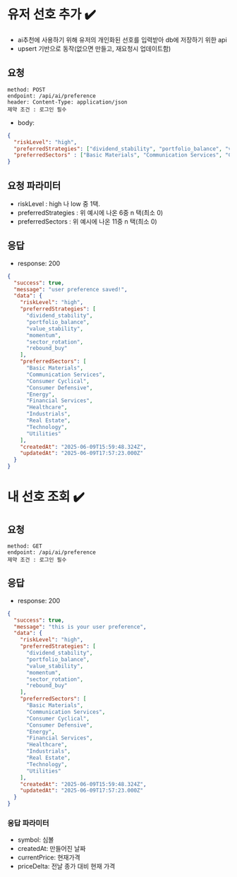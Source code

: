 # 유저 선호 추가 ✔️
- ai추천에 사용하기 위해 유저의 개인화된 선호를 입력받아 db에 저장하기 위한 api
- upsert 기반으로 동작(없으면 만들고, 재요청시 업데이트함)
## 요청
```
method: POST
endpoint: /api/ai/preference
header: Content-Type: application/json
제약 조건 : 로그인 필수
```
- body: 
```JSON
{
  "riskLevel": "high",
  "preferredStrategies": ["dividend_stability", "portfolio_balance", "value_stability", "momentum", "sector_rotation", "rebound_buy"],
  "preferredSectors" : ["Basic Materials", "Communication Services", "Consumer Cyclical", "Consumer Defensive", "Energy", "Financial Services", "Healthcare", "Industrials", "Real Estate", "Technology", "Utilities" ]
}
```
## 요청 파라미터
- riskLevel : high 나 low 중 1택.
- preferredStrategies : 위 예시에 나온 6중 n 택(최소 0)
- preferredSectors : 위 예시에 나온 11중 n 택(최소 0)

## 응답
- response: 200
```JSON
{
  "success": true,
  "message": "user preference saved!",
  "data": {
    "riskLevel": "high",
    "preferredStrategies": [
      "dividend_stability",
      "portfolio_balance",
      "value_stability",
      "momentum",
      "sector_rotation",
      "rebound_buy"
    ],
    "preferredSectors": [
      "Basic Materials",
      "Communication Services",
      "Consumer Cyclical",
      "Consumer Defensive",
      "Energy",
      "Financial Services",
      "Healthcare",
      "Industrials",
      "Real Estate",
      "Technology",
      "Utilities"
    ],
    "createdAt": "2025-06-09T15:59:48.324Z",
    "updatedAt": "2025-06-09T17:57:23.000Z"
  }
}
```



# 내 선호 조회 ✔️
## 요청
```
method: GET
endpoint: /api/ai/preference
제약 조건 : 로그인 필수
```

## 응답
- response: 200
```JSON
{
  "success": true,
  "message": "this is your user preference",
  "data": {
    "riskLevel": "high",
    "preferredStrategies": [
      "dividend_stability",
      "portfolio_balance",
      "value_stability",
      "momentum",
      "sector_rotation",
      "rebound_buy"
    ],
    "preferredSectors": [
      "Basic Materials",
      "Communication Services",
      "Consumer Cyclical",
      "Consumer Defensive",
      "Energy",
      "Financial Services",
      "Healthcare",
      "Industrials",
      "Real Estate",
      "Technology",
      "Utilities"
    ],
    "createdAt": "2025-06-09T15:59:48.324Z",
    "updatedAt": "2025-06-09T17:57:23.000Z"
  }
}
```
### 응답 파라미터
- symbol: 심볼
- createdAt: 만들어진 날짜
- currentPrice: 현재가격
- priceDelta: 전날 종가 대비 현재 가격
